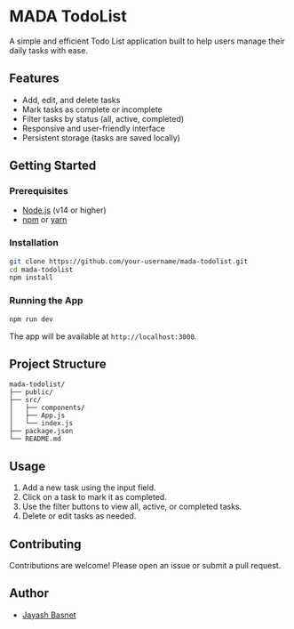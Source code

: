 # MADA TodoList

A simple and efficient Todo List application built to help users manage their daily tasks with ease.

## Features

- Add, edit, and delete tasks
- Mark tasks as complete or incomplete
- Filter tasks by status (all, active, completed)
- Responsive and user-friendly interface
- Persistent storage (tasks are saved locally)

## Getting Started

### Prerequisites

- [Node.js](https://nodejs.org/) (v14 or higher)
- [npm](https://www.npmjs.com/) or [yarn](https://yarnpkg.com/)

### Installation

```bash
git clone https://github.com/your-username/mada-todolist.git
cd mada-todolist
npm install
```

### Running the App

```bash
npm run dev
```

The app will be available at `http://localhost:3000`.

## Project Structure

```
mada-todolist/
├── public/
├── src/
│   ├── components/
│   ├── App.js
│   └── index.js
├── package.json
└── README.md
```

## Usage

1. Add a new task using the input field.
2. Click on a task to mark it as completed.
3. Use the filter buttons to view all, active, or completed tasks.
4. Delete or edit tasks as needed.

## Contributing

Contributions are welcome! Please open an issue or submit a pull request.

## Author

- [Jayash Basnet](https://github.com/jayash101)
